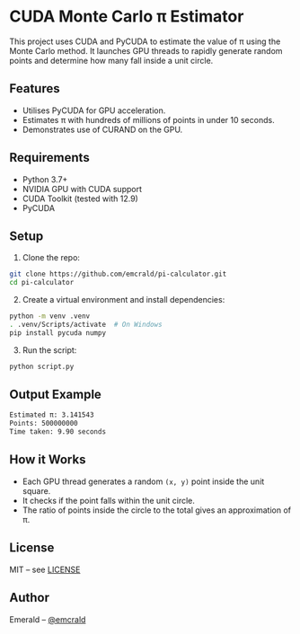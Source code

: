 # CUDA Monte Carlo π Estimator

This project uses CUDA and PyCUDA to estimate the value of π using the Monte Carlo method. It launches GPU threads to rapidly generate random points and determine how many fall inside a unit circle.

## Features

- Utilises PyCUDA for GPU acceleration.
- Estimates π with hundreds of millions of points in under 10 seconds.
- Demonstrates use of CURAND on the GPU.

## Requirements

- Python 3.7+
- NVIDIA GPU with CUDA support
- CUDA Toolkit (tested with 12.9)
- PyCUDA

## Setup

1. Clone the repo:

```bash
git clone https://github.com/emcrald/pi-calculator.git
cd pi-calculator
````

2. Create a virtual environment and install dependencies:

```bash
python -m venv .venv
. .venv/Scripts/activate  # On Windows
pip install pycuda numpy
```

3. Run the script:

```bash
python script.py
```

## Output Example

```bash
Estimated π: 3.141543
Points: 500000000
Time taken: 9.90 seconds
```

## How it Works

* Each GPU thread generates a random `(x, y)` point inside the unit square.
* It checks if the point falls within the unit circle.
* The ratio of points inside the circle to the total gives an approximation of π.

## License

MIT – see [LICENSE](./LICENSE)

## Author

Emerald – [@emcrald](https://github.com/emcrald)